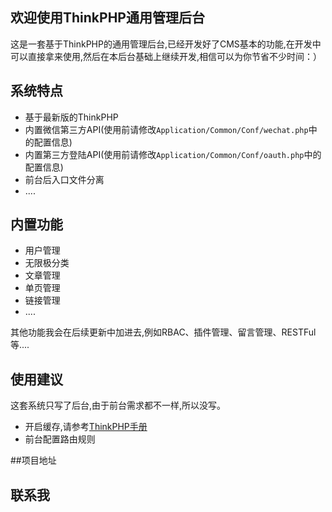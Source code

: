 ## 欢迎使用ThinkPHP通用管理后台

这是一套基于ThinkPHP的通用管理后台,已经开发好了CMS基本的功能,在开发中可以直接拿来使用,然后在本后台基础上继续开发,相信可以为你节省不少时间：）

## 系统特点

*  基于最新版的ThinkPHP
*  内置微信第三方API(使用前请修改`Application/Common/Conf/wechat.php`中的配置信息)
*  内置第三方登陆API(使用前请修改`Application/Common/Conf/oauth.php`中的配置信息)
*  前台后入口文件分离
*  ....

## 内置功能
*  用户管理
*  无限极分类
*  文章管理
*  单页管理
*  链接管理
*  ....

其他功能我会在后续更新中加进去,例如RBAC、插件管理、留言管理、RESTFul等....

## 使用建议

这套系统只写了后台,由于前台需求都不一样,所以没写。

*  开启缓存,请参考[ThinkPHP手册](http://document.thinkphp.cn/manual_3_2.html)
*  前台配置路由规则


##项目地址


## 联系我
